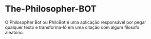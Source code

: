 # The-Philosopher-BOT
O Philosopher Bot ou PhiloBot é uma aplicação responsável por pegar qualquer texto e transforma-ló em uma citação com algum filosofo aleatório.

